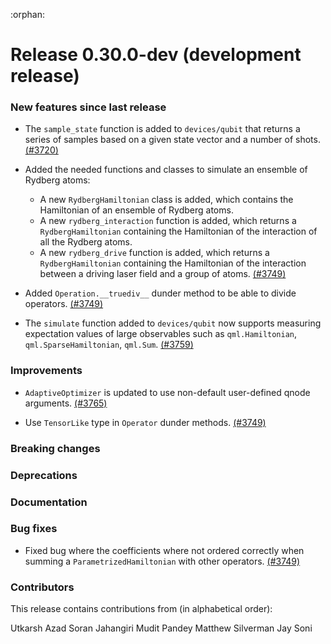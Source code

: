 :orphan:

# Release 0.30.0-dev (development release)

<h3>New features since last release</h3>

* The `sample_state` function is added to `devices/qubit` that returns a series of samples based on a given
  state vector and a number of shots.
  [(#3720)](https://github.com/PennyLaneAI/pennylane/pull/3720)

* Added the needed functions and classes to simulate an ensemble of Rydberg atoms:
  * A new `RydbergHamiltonian` class is added, which contains the Hamiltonian of an ensemble of
    Rydberg atoms.
  * A new `rydberg_interaction` function is added, which returns a `RydbergHamiltonian` containing
    the Hamiltonian of the interaction of all the Rydberg atoms.
  * A new `rydberg_drive` function is added, which returns a `RydbergHamiltonian` containing
    the Hamiltonian of the interaction between a driving laser field and a group of atoms.
  [(#3749)](https://github.com/PennyLaneAI/pennylane/pull/3749)

* Added `Operation.__truediv__` dunder method to be able to divide operators.
  [(#3749)](https://github.com/PennyLaneAI/pennylane/pull/3749)

* The `simulate` function added to `devices/qubit` now supports measuring expectation values of large observables such as
  `qml.Hamiltonian`, `qml.SparseHamiltonian`, `qml.Sum`.
  [(#3759)](https://github.com/PennyLaneAI/pennylane/pull/3759)

<h3>Improvements</h3>

* `AdaptiveOptimizer` is updated to use non-default user-defined qnode arguments.
  [(#3765)](https://github.com/PennyLaneAI/pennylane/pull/3765)

* Use `TensorLike` type in `Operator` dunder methods.
  [(#3749)](https://github.com/PennyLaneAI/pennylane/pull/3749)

<h3>Breaking changes</h3>

<h3>Deprecations</h3>

<h3>Documentation</h3>

<h3>Bug fixes</h3>

* Fixed bug where the coefficients where not ordered correctly when summing a `ParametrizedHamiltonian`
  with other operators.
  [(#3749)](https://github.com/PennyLaneAI/pennylane/pull/3749)

<h3>Contributors</h3>

This release contains contributions from (in alphabetical order):

Utkarsh Azad
Soran Jahangiri
Mudit Pandey
Matthew Silverman
Jay Soni
